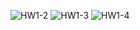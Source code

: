 ![HW1-2](https://github.com/user-attachments/assets/b5782144-465b-4c0a-bc33-edbd901b82eb)
![HW1-3](https://github.com/user-attachments/assets/4db9080c-9fa6-45b1-a7ff-35d049b3ca27)
![HW1-4](https://github.com/user-attachments/assets/71431547-c225-4c8e-8331-763ffa8d6a0e)
